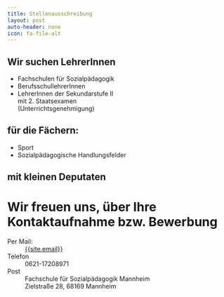 ```yaml
---
title: Stellenausschreibung
layout: post
auto-header: none
icon: fa-file-alt
---
```


## Wir suchen LehrerInnen

* Fachschulen für Sozialpädagogik
* BerufsschullehrerInnen
* LehrerInnen der Sekundarstufe II <br/> mit 2. Staatsexamen <br/>(Unterrichtsgenehmigung)

## für die Fächern:

* Sport
* Sozialpädagogische Handlungsfelder

## mit kleinen Deputaten

# Wir freuen uns, über Ihre Kontaktaufnahme bzw. Bewerbung

<div style="margin-top: 10px">
    <dl>
      <dt>Per Mail:</dt>
        <dd><a href="mailto:{{- site.email -}}"><span class="label">{{site.email}}</span></a></dd>
      <dt>Telefon</dt>
      <dd>
        0621-17208971
     </dd>
     <dt>Post</dt>
      <dd>
        Fachschule für Sozialpädagogik Mannheim<br/>Zielstraße 28, 68169 Mannheim
      </dd>
  </dl>
</div>

